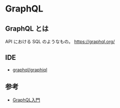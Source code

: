 # GraphQL

## GraphQL とは
API における SQL のようなもの。
https://graphql.org/

## IDE
- [graphql/graphiql](https://github.com/graphql/graphiql)

## 参考
- [GraphQL入門](https://zenn.dev/yoshii0110/articles/2233e32d276551)
